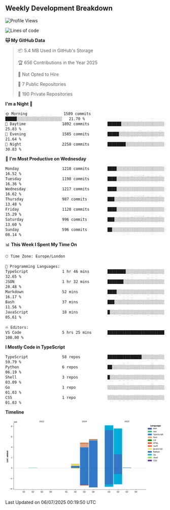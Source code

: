 


## Weekly Development Breakdown
<!--START_SECTION:waka-->
![Profile Views](http://img.shields.io/badge/Profile%20Views-0-blue)

![Lines of code](https://img.shields.io/badge/From%20Hello%20World%20I%27ve%20Written-27.0%20million%20lines%20of%20code-blue)

**🐱 My GitHub Data** 

> 📦 5.4 MB Used in GitHub's Storage 
 > 
> 🏆 656 Contributions in the Year 2025
 > 
> 🚫 Not Opted to Hire
 > 
> 📜 7 Public Repositories 
 > 
> 🔑 190 Private Repositories 
 > 
**I'm a Night 🦉** 

```text
🌞 Morning                1589 commits        █████░░░░░░░░░░░░░░░░░░░░   21.70 % 
🌆 Daytime                1892 commits        ██████░░░░░░░░░░░░░░░░░░░   25.83 % 
🌃 Evening                1585 commits        █████░░░░░░░░░░░░░░░░░░░░   21.64 % 
🌙 Night                  2258 commits        ████████░░░░░░░░░░░░░░░░░   30.83 % 
```
📅 **I'm Most Productive on Wednesday** 

```text
Monday                   1210 commits        ████░░░░░░░░░░░░░░░░░░░░░   16.52 % 
Tuesday                  1198 commits        ████░░░░░░░░░░░░░░░░░░░░░   16.36 % 
Wednesday                1217 commits        ████░░░░░░░░░░░░░░░░░░░░░   16.62 % 
Thursday                 987 commits         ███░░░░░░░░░░░░░░░░░░░░░░   13.48 % 
Friday                   1120 commits        ████░░░░░░░░░░░░░░░░░░░░░   15.29 % 
Saturday                 996 commits         ███░░░░░░░░░░░░░░░░░░░░░░   13.60 % 
Sunday                   596 commits         ██░░░░░░░░░░░░░░░░░░░░░░░   08.14 % 
```


📊 **This Week I Spent My Time On** 

```text
🕑︎ Time Zone: Europe/London

💬 Programming Languages: 
TypeScript               1 hr 46 mins        ████████░░░░░░░░░░░░░░░░░   32.65 % 
JSON                     1 hr 32 mins        ███████░░░░░░░░░░░░░░░░░░   28.48 % 
Markdown                 52 mins             ████░░░░░░░░░░░░░░░░░░░░░   16.17 % 
Bash                     37 mins             ███░░░░░░░░░░░░░░░░░░░░░░   11.56 % 
JavaScript               18 mins             █░░░░░░░░░░░░░░░░░░░░░░░░   05.61 % 

🔥 Editors: 
VS Code                  5 hrs 25 mins       █████████████████████████   100.00 % 
```

**I Mostly Code in TypeScript** 

```text
TypeScript               58 repos            ███████████████░░░░░░░░░░   59.79 % 
Python                   6 repos             ██░░░░░░░░░░░░░░░░░░░░░░░   06.19 % 
Shell                    3 repos             █░░░░░░░░░░░░░░░░░░░░░░░░   03.09 % 
Go                       1 repo              ░░░░░░░░░░░░░░░░░░░░░░░░░   01.03 % 
CSS                      1 repo              ░░░░░░░░░░░░░░░░░░░░░░░░░   01.03 % 
```



**Timeline**

![Lines of Code chart](https://raw.githubusercontent.com/mars-arch/mars-arch/main/assets/bar_graph.png)


 Last Updated on 06/07/2025 00:19:50 UTC
<!--END_SECTION:waka-->
